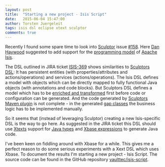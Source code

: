 ```yaml
---
layout: post
title:  "Starting a new project - Isis Script"
date:   2015-06-04 15:47:00
author: Torsten Juergeleit
tags: isis dsl eclipse xtext sculptor
comments: true
---
```

Recently I found some spare time to look into [Sculptor](http://sculptorgenerator.org/) issue [#158](https://github.com/sculptor/sculptor/issues/158). Here [Dan Haywood](https://github.com/danhaywood) suggested to add support for the [programming model](http://isis.apache.org/documentation.html) of [Apache Isis](http://isis.apache.org/).

The DSL outlined in JIRA ticket [ISIS-369](https://issues.apache.org/jira/browse/ISIS-369) shows similarities to [Sculptors DSL](https://github.com/sculptor/sculptor/blob/master/sculptor-eclipse/org.sculptor.dsl/src/org/sculptor/dsl/Sculptordsl.xtext): It has persistent entities (with properties/attributes and actions/operations) and services (actions/operations). The Isis DSL defines a model with objects which can be directly mapped to fully functional Java objects (with annotations and code blocks). But Sculptors DSL defines a model which has to be [enriched and transformed](http://sculptorgenerator.org/documentation/developers-guide#transformations) first before code or configuration can be generated. And the code generated by [Sculptors Maven plugin](http://sculptorgenerator.org/documentation/maven-plugin) is not complete - in the generated [gap classes](http://sculptorgenerator.org/documentation/advanced-tutorial#gap-class) the business logic has to be implemented manually.

So it seems that (instead of leveraging Sculptor) creating a new Isis-specific DSL is the way to go here. As suggested in the JIRA ticket this DSL should use [Xtexts](http://www.eclipse.org/Xtext/) support for [Java types](https://www.eclipse.org/Xtext/documentation/305_xbase.html#jvmtypes) and [Xbase expressions](https://www.eclipse.org/Xtext/documentation/305_xbase.html#xbase-expressions) to generate Java code.

I've been keen on fiddling around with Xbase for a while. This gives me a perfect reason to do some serious experiments with a Xext DSL which uses Xbase. To document the results I'm starting a new project - Isis Script. The source code can be found in the GitHub repository [vaulttec/isis-script](https://github.com/vaulttec/isis-script).
